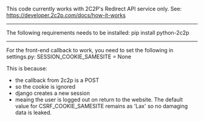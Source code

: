 This code currently works with 2C2P's Redirect API service only.
See: https://developer.2c2p.com/docs/how-it-works

---

The following requirements needs to be installed:
pip install python-2c2p

---

For the front-end callback to work, you need to set the following in settings.py:
SESSION_COOKIE_SAMESITE = None

This is because:
 - the callback from 2c2p is a POST
 - so the cookie is ignored
 - django creates a new session
 - meaing the user is logged out on return to the website.
The default value for CSRF_COOKIE_SAMESITE remains as 'Lax' so no damaging data is leaked.
